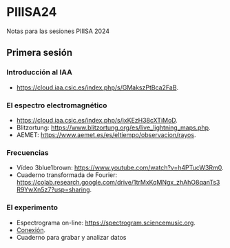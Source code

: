 # PIIISA24
Notas para las sesiones PIIISA 2024
## Primera sesión
### Introducción al IAA
- <https://cloud.iaa.csic.es/index.php/s/GMakszPtBca2FaB>.
### El espectro electromagnético
- <https://cloud.iaa.csic.es/index.php/s/ixKEzH38cXTiMoD>.
- Blitzortung: <https://www.blitzortung.org/es/live_lightning_maps.php>.
- AEMET: <https://www.aemet.es/es/eltiempo/observacion/rayos>.
### Frecuencias
- Vídeo 3blue1brown: <https://www.youtube.com/watch?v=h4PTucW3Rm0>.
- Cuaderno transformada de Fourier: <https://colab.research.google.com/drive/1trMxKqMNgx_zhAhO8qanTs3R9YwXn5z7?usp=sharing>.	
### El experimento 
- Espectrograma on-line: <https://spectrogram.sciencemusic.org>.
- [Conexión](conexion.png).
- Cuaderno para grabar y analizar datos
  

